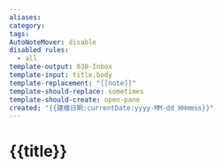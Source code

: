 ```yaml
---
aliases: 
category: 
tags: 
AutoNoteMover: disable
disabled rules:
  - all
template-output: 030-Inbox
template-input: title,body
template-replacement: "[[note]]"
template-should-replace: sometimes
template-should-create: open-pane
created: "{{建檔日期:currentDate:yyyy-MM-dd HHmmss}}"
---
```

# {{title}}


